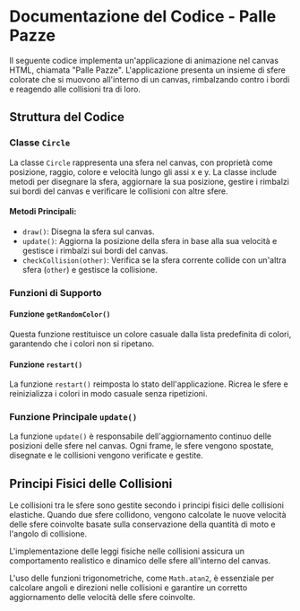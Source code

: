 # Documentazione del Codice - Palle Pazze

Il seguente codice implementa un'applicazione di animazione nel canvas HTML, chiamata "Palle Pazze". L'applicazione presenta un insieme di sfere colorate che si muovono all'interno di un canvas, rimbalzando contro i bordi e reagendo alle collisioni tra di loro.

## Struttura del Codice

### Classe `Circle`

La classe `Circle` rappresenta una sfera nel canvas, con proprietà come posizione, raggio, colore e velocità lungo gli assi x e y. La classe include metodi per disegnare la sfera, aggiornare la sua posizione, gestire i rimbalzi sui bordi del canvas e verificare le collisioni con altre sfere.

#### Metodi Principali:

- `draw()`: Disegna la sfera sul canvas.
- `update()`: Aggiorna la posizione della sfera in base alla sua velocità e gestisce i rimbalzi sui bordi del canvas.
- `checkCollision(other)`: Verifica se la sfera corrente collide con un'altra sfera (`other`) e gestisce la collisione.

### Funzioni di Supporto

#### Funzione `getRandomColor()`

Questa funzione restituisce un colore casuale dalla lista predefinita di colori, garantendo che i colori non si ripetano.

#### Funzione `restart()`

La funzione `restart()` reimposta lo stato dell'applicazione. Ricrea le sfere e reinizializza i colori in modo casuale senza ripetizioni.

### Funzione Principale `update()`

La funzione `update()` è responsabile dell'aggiornamento continuo delle posizioni delle sfere nel canvas. Ogni frame, le sfere vengono spostate, disegnate e le collisioni vengono verificate e gestite.

## Principi Fisici delle Collisioni

Le collisioni tra le sfere sono gestite secondo i principi fisici delle collisioni elastiche. Quando due sfere collidono, vengono calcolate le nuove velocità delle sfere coinvolte basate sulla conservazione della quantità di moto e l'angolo di collisione.

L'implementazione delle leggi fisiche nelle collisioni assicura un comportamento realistico e dinamico delle sfere all'interno del canvas.

L'uso delle funzioni trigonometriche, come `Math.atan2`, è essenziale per calcolare angoli e direzioni nelle collisioni e garantire un corretto aggiornamento delle velocità delle sfere coinvolte.